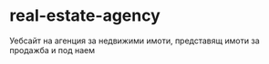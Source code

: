 # real-estate-agency
Уебсайт на агенция за недвижими имоти, представящ имоти за продажба и под наем
